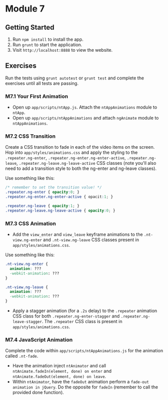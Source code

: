 # Module 7

## Getting Started
1. Run `npm install` to install the app.
2. Run `grunt` to start the application.
3. Visit `http://localhost:8888` to view the website.

## Exercises
Run the tests using `grunt autotest` or `grunt test` and complete the exercises until all tests are passing.

### M7.1 Your First Animation
- Open up `app/scripts/ntApp.js`. Attach the `ntAppAnimations` module to `ntApp`.
- Open up `app/scripts/ntAppAnimations` and attach `ngAnimate` module to `ntAppAnimations`.

### M7.2 CSS Transition
Create a CSS transition to fade in each of the video items on the screen. Hop into `app/styles/animations.css` and apply the styling to the `.repeater.ng-enter`, `.repeater.ng-enter.ng-enter-active`, `.repeater.ng-leave`, `.repeater.ng-leave.ng-leave-active` CSS classes (note you'll also need to add a transition style to both the ng-enter and ng-leave classes).

Use something like this:

```css
/* remember to set the transition value! */
.repeater.ng-enter { opacity:0; }
.repeater.ng-enter.ng-enter-active { opacit:1; }

.repeater.ng-leave { opacity:1; }
.repeater.ng-leave.ng-leave-active { opacity:0; }
```

### M7.3 CSS Animation
- Add the `view_enter` and `view_leave` keyframe animations to the `.nt-view.ng-enter` and `.nt-view.ng-leave` CSS classes present in `app/styles/animations.css`.

Use something like this:

```css
.nt-view.ng-enter {
  animation: ???
  -webkit-animation: ???
}

.nt-view.ng-leave {
  animation: ???
  -webkit-animation: ???
}
```

- Apply a stagger animation (for a `.2s` delay) to the `.repeater` animation CSS class for both `.repeater.ng-enter-stagger` and `.repeater.ng-leave-stagger`. The `.repeater` CSS class is present in  `app/styles/animations.css`.

### M7.4 JavaScript Animation
Complete the code within `app/scripts/ntAppAnimations.js` for the animation called `.nt-fade`.

- Have the animation inject `ntAnimator` and call `ntAnimate.fadeIn(element, done) on enter` and `ntAnimate.fadeOut(element, done) on leave`.
- Within `ntAnimator`, have the `fadeOut` animation perform a `fade-out animation in jQuery`. Do the opposite for `fadeIn` (remember to call the provided done function).
